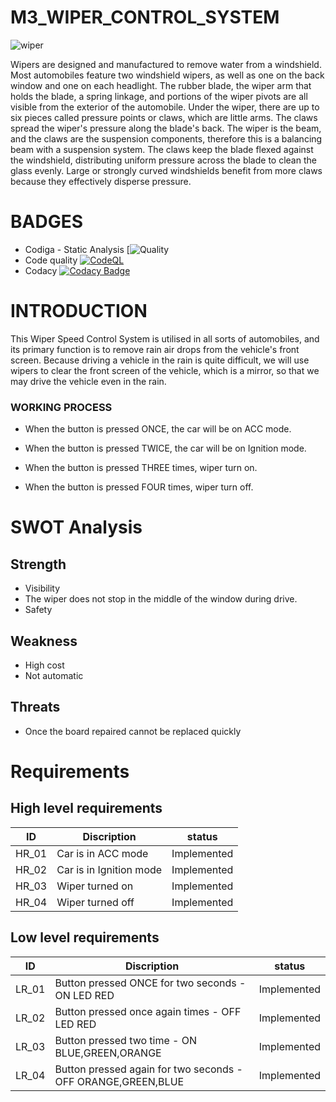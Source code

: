 # M3_WIPER_CONTROL_SYSTEM

![wiper](https://user-images.githubusercontent.com/101174057/168117281-fe4832ec-1526-44e8-b43a-f406d219ccd2.jpg)

Wipers are designed and manufactured to remove water from a windshield. Most automobiles feature two windshield wipers, as well as one on the back window and one on each headlight. The rubber blade, the wiper arm that holds the blade, a spring linkage, and portions of the wiper pivots are all visible from the exterior of the automobile. Under the wiper, there are up to six pieces called pressure points or claws, which are little arms. The claws spread the wiper's pressure along the blade's back. The wiper is the beam, and the claws are the suspension components, therefore this is a balancing beam with a suspension system. The claws keep the blade flexed against the windshield, distributing uniform pressure across the blade to clean the glass evenly. Large or strongly curved windshields benefit from more claws because they effectively disperse pressure.

# BADGES
* Codiga - Static Analysis
[![Quality](https://api.codiga.io/project/33313/score/svg)
* Code quality
[![CodeQL](https://github.com/Stephenj071/M3_Wiper_Control_System/actions/workflows/c-ccpp.yml/badge.svg?branch=main)](https://github.com/Stephenj071/M3_Wiper_Control_System/actions/workflows/c-ccpp.yml)
* Codacy
[![Codacy Badge](https://app.codacy.com/project/badge/Grade/448550b5b1694c37920db27d3267b6c4)](https://www.codacy.com/gh/Stephenj071/M3_Wiper_Control_System/dashboard?utm_source=github.com&amp;utm_medium=referral&amp;utm_content=Stephenj071/M3_Wiper_Control_System&amp;utm_campaign=Badge_Grade)

# INTRODUCTION
This Wiper Speed Control System is utilised in all sorts of automobiles, and its primary function is to remove rain air drops from the vehicle's front screen. Because driving a vehicle in the rain is quite difficult, we will use wipers to clear the front screen of the vehicle, which is a mirror, so that we may drive the vehicle even in the rain.


### WORKING PROCESS
* When the button is pressed ONCE, the car will be on ACC mode.

* When the button is pressed TWICE, the car will be on Ignition mode.

* When the button is pressed THREE times, wiper turn on.

* When the button is pressed FOUR times, wiper turn off.

# SWOT Analysis 
## Strength
* Visibility
* The wiper does not stop in the middle of the window during drive.
* Safety

## Weakness 
* High cost
* Not automatic

## Threats 
* Once the board repaired cannot be replaced quickly

# Requirements
## High level requirements
| ID | Discription | status |
| --- | --- | --- | 
| HR_01 |	Car is in ACC mode |	Implemented |
| HR_02 |	Car is in Ignition mode |	Implemented |
| HR_03 |	Wiper turned on |	Implemented |
| HR_04 |	Wiper turned off |	Implemented |
## Low level requirements
| ID |	Discription |	status |
| --- | --- | --- | 
| LR_01 |	Button pressed ONCE for two seconds - ON LED RED |	Implemented |
| LR_02 |	Button pressed once again times - OFF LED RED |	Implemented |
| LR_03	|Button pressed two time - ON BLUE,GREEN,ORANGE |	Implemented |
| LR_04 |	Button pressed again for two seconds - OFF ORANGE,GREEN,BLUE |	Implemented |
